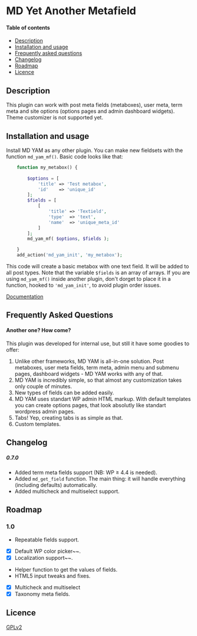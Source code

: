 # MD Yet Another Metafield
#### Table of contents
- [Description](#description)
- [Installation and usage](#installation-and-usage)
- [Frequently asked questions](#frequently-asked-questions)
- [Changelog](#changelog)
- [Roadmap](#roadmap)
- [Licence](#licence)

## Description
This plugin can work with post meta fields (metaboxes), user meta, term meta and site options (options pages and admin dashboard widgets). Theme customizer is not supported yet.

## Installation and usage

Install MD YAM as any other plugin. You can make new fieldsets with the function `md_yam_mf()`. Basic code looks like that:

```php
    function my_metabox() {
        
        $options = [
            'title' => 'Test metabox',
            'id'    => 'unique_id'
        ];
        $fields = [
            [
                'title' => 'Textield',
                'type'  => 'text',
                'name'  => 'unique_meta_id'
            ]
        ];
        md_yam_mf( $options, $fields );

    }
    add_action('md_yam_init', 'my_metabox');
```
This code will create a basic metabox with one text field. It will be added to all post types. Note that the variable `$fields` is an array of arrays. If you are using `md_yam_mf()` inside another plugin, don't dorget to place it in a function, hooked to `'md_yam_init'`, to avoid plugin order issues.

[Documentation](https://github.com/MUSTdigital/md-yam/wiki)

## Frequently Asked Questions
#### Another one? How come?

This plugin was developed for internal use, but still it have some goodies to offer:

1. Unlike other frameworks, MD YAM is all-in-one solution. Post metaboxes, user meta fields, term meta, admin menu and submenu pages, dashboard widgets - MD YAM works with any of that.
2. MD YAM is incredibly simple, so that almost any customization takes only couple of minutes.
3. New types of fields can be added easily.
4. MD YAM uses standart WP admin HTML markup. With default templates you can create options pages, that look absolutly like standart wordpress admin pages.
5. Tabs! Yep, creating tabs is as simple as that.
6. Custom templates. 

## Changelog
##### 0.7.0
* Added term meta fields support (NB: WP ≥ 4.4 is needed).
* Added `md_get_field` function. The main thing: it will handle everything (including defaults) automatically.
* Added multicheck and multiselect support.

## Roadmap
### 1.0
* Repeatable fields support.
* [x] Default WP color picker~~.
* [x] Localization support~~.
* Helper function to get the values of fields.
* HTML5 input tweaks and fixes.
* [x] Multicheck and multiselect
* [x] Taxonomy meta fields.

## Licence
[GPLv2](http://www.gnu.org/licenses/gpl-2.0.html)

